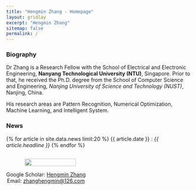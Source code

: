 ```yaml
---
title: "Hengmin Zhang - Homepage"
layout: gridlay
excerpt: "Hengmin Zhang"
sitemap: false
permalink: /
---
```


<div class="container-fluid">

<div class="row">

<div class="col-sm-8">

### **Biography**

Dr Zhang is a Research Fellow with the School of Electrical and Electronic Engineering, **Nanyang Technological University (NTU)**, Singapore. Prior to that, he received the Ph.D. degree from the School of Computer Science and Engineering, *Nanjing University of Science and Technology (NUST)*, Nanjing, China.   

His research areas are Pattern Recognition, Numerical Optimization, Machine Learning, and Intelligent System.
 

### **News**
{% for article in site.data.news limit:20 %}
{{ article.date }} :
<em>{{ article.headline }}</em>
{% endfor %}
<a href="{{ site.url }}{{ site.baseurl }}/allnews.html"></a>

</div>

<div class="col-sm-4" style="display:table-cell; vertical-align:middle; text-align:center">

  <ul style="overflow: hidden">
  <img src="{{ site.url }}{{ site.baseurl }}/images/myself.jpg" class="img-responsive" width="85%" />
  </ul>

  <!-- <br clear="all" /> -->

  Google Scholar: <a href="https://scholar.google.com/citations?user=a1yd0H4AAAAJ&hl=zh-CN&oi=sra">Hengmin Zhang</a> <br>
  Email: zhanghengmin@126.com   
  
   


  <!-- <script type="text/javascript" id="clstr_globe" src="//clustrmaps.com/globe.js?d=qxy0eSYxkkDD23T1VJXNWt4_fn9cGJ1JRNShKPoCy8Y"></script> -->


</div>





